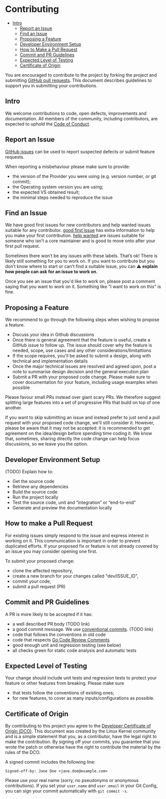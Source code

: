# Contributing

- [Intro](#intro)
  - [Report an Issue](#issues)
  - [Find an Issue](#find-an-issue)
  - [Proposing a Feature](#proposing-a-feature)
  - [Developer Environment Setup](#developer-environment-setup)
  - [How to Make a Pull Request](#how-to-make-a-pull-request)
  - [Commit and PR Guidelines](#commit-and-pr-guidelines)
  - [Expected Level of Testing](#expected-level-of-testing)
  - [Certificate of Origin](#certificate-of-origin)

  

You are encouraged to contribute to the project by forking the project and submitting [GitHub pull requests](https://github.com/EnterpriseDB/terraform-provider-biganimal/pulls). This document describes guidelines to support you in submitting your contributions.

## Intro

We welcome contributions to code, open defects, improvements and  documentation. All members of the community, including contributors, are expected to uphold the [Code of Conduct](./CODE_OF_CONDUCT.md).

## Report an Issue

[GitHub issues](https://github.com/istio/istio/issues/new/choose) can be used to report suspected defects or submit feature requests.

When reporting a misbehaviour please make sure to provide:

-  the version of the Provider you were using (e.g. version number,
  or git commit);
- the Operating system version you are using;
- the expected VS obtained result;
- the minimal steps needed to reproduce the issue

## Find an Issue

We have good first issues for new contributors and help wanted issues suitable
for any contributor. [good first issue](TODO) has extra information to
help you make your first contribution. [help wanted](TODO) are issues
suitable for someone who isn't a core maintainer and is good to move onto after
your first pull request.

Sometimes there won’t be any issues with these labels. That’s ok! There is
likely still something for you to work on. If you want to contribute but you
don’t know where to start or can't find a suitable issue, you can ⚠️ **explain how people can ask for an issue to work on**.

Once you see an issue that you'd like to work on, please post a comment saying
that you want to work on it. Something like "I want to work on this" is fine.

## Proposing a Feature

We recommend to go through the following steps when wishing to propose a feature.

- Discuss your idea in Github discussions
- Once there is general agreement that the feature is useful, create a GitHub issue to follow up. The issue should cover why the feature is needed, scope, use cases and any other considerations/limitattions
- If the scope requires, you'll be asked to submit a design, along with technical and implementation details
- Once the major technical issues are resolved and agreed upon, post a note to summarise design decision and the general execution plan
- Submit a PR with your proposed code change. Please make sure to cover documentation for your feature, including usage examples when possible

Please favour small PRs instead over giant scary PRs. We therefore suggest splitting large features into a set of progressive PRs that build on top of one another.

If you want to skip submitting an issue and instead prefer to just send a pull request with your proposed code change, we'll still consider it. However, please be aware that it may not be accepted: it is recommended to get agreement on the idea/design before spending time coding it. We know that, sometimes, sharing directly the code change can help focus discussions, so we leave you the option.

## Developer Environment Setup

(TODO) Explain how to:

- Get the source code
- Retrieve any dependencies
- Build the source code
- Run the project locally
- Test the source code, unit and “integration” or “end-to-end”
- Generate and preview the documentation locally

## How to make a Pull Request

For existing issues simply respond to the issue and express interest in working on it. This communication is important in order to  prevent duplicated efforts. If your proposed fix or feature is not already covered by an issue you may consider opening one first.

To submit your proposed change:

- clone the affected repository,
- create a new branch for your changes called "dev/ISSUE_ID",
- commit your code,
- submit a pull request (PR)

## Commit and PR Guidelines

A PR is more likely to be accepted if it has:

- a well described PR body (TODO link)
- a good commit message. We use [conventional commits](https://www.conventionalcommits.org/en/v1.0.0/). (TODO link)
- code that follows the conventions in old code
- code that respects [Go Code Review Comments](https://github.com/golang/go/wiki/CodeReviewComments)
- good enough unit and regression testing (see below)
- all checks green for static code analysis and automatic tests

## Expected Level of Testing

Your change should include unit tests and regression tests to protect your feature or other features from breaking. Please make sure

- that tests follow the conventions of existing ones;
- for new features, to cover as many inputs/configurations as possible.

## Certificate of Origin

By contributing to this project you agree to the [Developer Certificate of Origin (DCO)](https://developercertificate.org/). This document was created by the Linux Kernel community and is a simple statement that you, as a contributor, have the legal right to make the contribution. By signing off your commits, you guarantee that you wrote the patch or otherwise have the right to contribute the material by the rules of the DCO.

A signed commit includes the following line:
```
Signed-off-by: Jane Doe <jane.doe@example.com>
```
Please use your real name (sorry, no pseudonyms or anonymous contributions).
If you set your `user.name` and `user.email` in your Git Config, you can sign your
commit automatically with `git commit -s`.